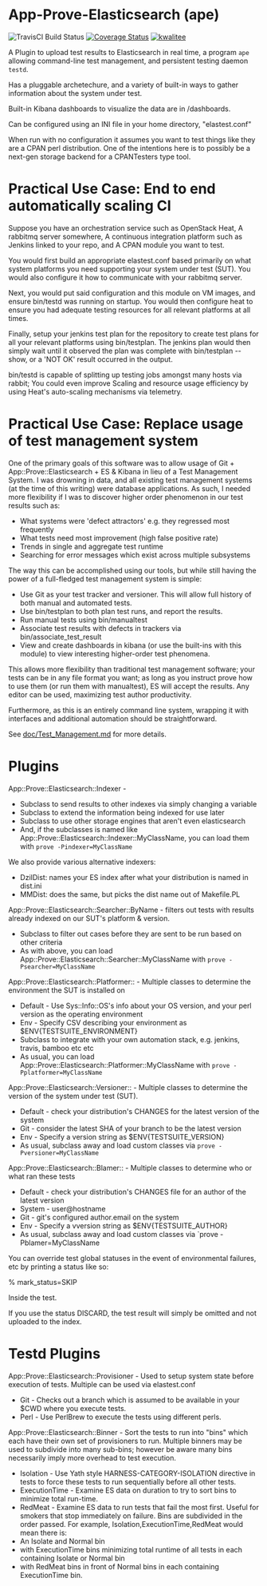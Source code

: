 # App-Prove-Elasticsearch (ape)

<img alt="TravisCI Build Status" src="https://travis-ci.org/teodesian/App-Prove-Elasticsearch.svg"></img>
<a href='https://coveralls.io/r/teodesian/App-Prove-Elasticsearch?branch=build%2Fmaster'><img src='https://coveralls.io/repos/teodesian/App-Prove-Elasticsearch/badge.svg?branch=build%2Fmaster' alt='Coverage Status' /></a>
<a href="https://cpants.cpanauthors.org/dist/App-Prove-Elasticsearch"><img alt="kwalitee" src="https://cpants.cpanauthors.org/dist/App-Prove-Elasticsearch.png"></img></a>


A Plugin to upload test results to Elasticsearch in real time, a program `ape` allowing command-line test management, and persistent testing daemon `testd`.

Has a pluggable archetechure, and a variety of built-in ways to gather information about the system under test.

Built-in Kibana dashboards to visualize the data are in /dashboards.

Can be configured using an INI file in your home directory, "elastest.conf"

When run with no configuration it assumes you want to test things like they are a CPAN perl distribution.
One of the intentions here is to possibly be a next-gen storage backend for a CPANTesters type tool.

Practical Use Case: End to end automatically scaling CI
========================================================

Suppose you have an orchestration service such as OpenStack Heat,
A rabbitmq server somewhere,
A continuous integration platform such as Jenkins linked to your repo, and
A CPAN module you want to test.

You would first build an appropriate elastest.conf based primarily on what system platforms you need supporting your system under test (SUT).
You would also configure it how to communicate with your rabbitmq server.

Next, you would put said configuration and this module on VM images, and ensure bin/testd was running on startup.
You would then configure heat to ensure you had adequate testing resources for all relevant platforms at all times.

Finally, setup your jenkins test plan for the repository to create test plans for all your relevant platforms using bin/testplan.
The jenkins plan would then simply wait until it observed the plan was complete with bin/testplan --show, or a 'NOT OK' result occurred in the output.

bin/testd is capable of splitting up testing jobs amongst many hosts via rabbit;  You could even improve Scaling and resource usage efficiency by using Heat's auto-scaling mechanisms via telemetry.

Practical Use Case: Replace usage of test management system
============================================================

One of the primary goals of this software was to allow usage of Git + App::Prove::Elasticsearch + ES & Kibana in lieu of a Test Management System.
I was drowning in data, and all existing test management systems (at the time of this writing) were database applications.
As such, I needed more flexibility if I was to discover higher order phenomenon in our test results such as:

* What systems were 'defect attractors' e.g. they regressed most frequently
* What tests need most improvement (high false positive rate)
* Trends in single and aggregate test runtime
* Searching for error messages which exist across multiple subsystems

The way this can be accomplished using our tools, but while still having the power of a full-fledged test management system is simple:

* Use Git as your test tracker and versioner.  This will allow full history of both manual and automated tests.
* Use bin/testplan to both plan test runs, and report the results.
* Run manual tests using bin/manualtest
* Associate test results with defects in trackers via bin/associate_test_result
* View and create dashboards in kibana (or use the built-ins with this module) to view interesting higher-order test phenomena.

This allows more flexibility than traditional test management software; your tests can be in any file format you want;
as long as you instruct prove how to use them (or run them with manualtest), ES will accept the results.
Any editor can be used, maximizing test author productivity.

Furthermore, as this is an entirely command line system, wrapping it with interfaces and additional automation should be straightforward.

See <a href="https://github.com/teodesian/App-Prove-Elasticsearch/blob/master/doc/Test_Management.md">doc/Test_Management.md</a> for more details.

Plugins
=========

App::Prove::Elasticsearch::Indexer -
* Subclass to send results to other indexes via simply changing a variable
* Subclass to extend the information being indexed for use later
* Subclass to use other storage engines that aren't even elasticsearch
* And, if the subclasses is named like App::Prove::Elasticsearch::Indexer::MyClassName, you can load them with `prove -Pindexer=MyClassName`

We also provide various alternative indexers:
* DzilDist: names your ES index after what your distribution is named in dist.ini
* MMDist: does the same, but picks the dist name out of Makefile.PL

App::Prove::Elasticsearch::Searcher::ByName - filters out tests with results already indexed on our SUT's platform & version.
* Subclass to filter out cases before they are sent to be run based on other criteria
* As with above, you can load App::Prove::Elasticsearch::Searcher::MyClassName with `prove -Psearcher=MyClassName`

App::Prove::Elasticsearch::Platformer:: - Multiple classes to determine the environment the SUT is installed on
* Default - Use Sys::Info::OS's info about your OS version, and your perl version as the operating environment
* Env     - Specify CSV describing your environment as $ENV{TESTSUITE_ENVIRONMENT}
* Subclass to integrate with your own automation stack, e.g. jenkins, travis, bamboo etc etc
* As usual, you can load App::Prove::Elasticsearch::Platformer::MyClassName with `prove -Pplatformer=MyClassName`

App::Prove::Elasticsearch::Versioner:: - Multiple classes to determine the version of the system under test (SUT).
* Default - check your distribution's CHANGES for the latest version of the system
* Git     - consider the latest SHA of your branch to be the latest version
* Env     - Specify a version string as $ENV{TESTSUITE_VERSION}
* As usual, subclass away and load custom classes via `prove -Pversioner=MyClassName`

App::Prove::Elasticsearch::Blamer:: - Multiple classes to determine who or what ran these tests
* Default - check your distribution's CHANGES file for an author of the latest version
* System  - user@hostname
* Git     - git's configured author.email on the system
* Env     - Specify a vversion string as $ENV{TESTSUITE_AUTHOR}
* As usual, subclass away and load custom classes via `prove -Pblamer=MyClassName

You can override test global statuses in the event of environmental failures, etc by printing a status like so:

% mark_status=SKIP

Inside the test.

If you use the status DISCARD, the test result will simply be omitted and not uploaded to the index.

Testd Plugins
=============
App::Prove::Elasticsearch::Provisioner - Used to setup system state before execution of tests.  Multiple can be used via elastest.conf
* Git - Checks out a branch which is assumed to be available in your $CWD where you execute tests.
* Perl - Use PerlBrew to execute the tests using different perls.

App::Prove::Elasticsearch::Binner - Sort the tests to run into "bins" which each have their own set of provisioners to run.
Multiple binners may be used to subdivide into many sub-bins; however be aware many bins necessarily imply more overhead to test execution.
* Isolation - Use Yath style HARNESS-CATEGORY-ISOLATION directive in tests to force these tests to run sequentially before all other tests.
* ExecutionTime - Examine ES data on duration to try to sort bins to minimize total run-time.
* RedMeat - Examine ES data to run tests that fail the most first.  Useful for smokers that stop immediately on failure.
Bins are subdivided in the order passed.  For example, Isolation,ExecutionTime,RedMeat would mean there is:
* An Isolate and Normal bin
* with ExecutionTime bins minimizing total runtime of all tests in each containing Isolate or Normal bin
* with RedMeat bins in front of Normal bins in each containing ExecutionTime bin.

